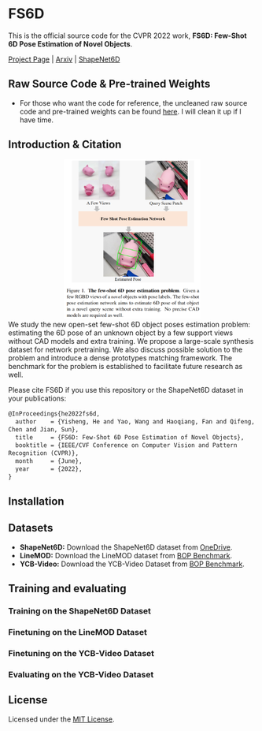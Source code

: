 # FS6D 
This is the official source code for the CVPR 2022 work, **FS6D: Few-Shot 6D Pose Estimation of Novel Objects**.

[Project Page](fs6d.github.io) | [Arxiv](https://arxiv.org/abs/2203.14628) | [ShapeNet6D](https://hkustconnect-my.sharepoint.com/:f:/g/personal/yhebk_connect_ust_hk/Ek9OaY-nmD1GqOZdqV05AbIBZqrPpGMqAZSqoqNHBps23Q?e=VF2Ozk)

## Raw Source Code & Pre-trained Weights
- For those who want the code for reference, the uncleaned raw source code and pre-trained weights can be found [here](https://hkustconnect-my.sharepoint.com/:f:/g/personal/yhebk_connect_ust_hk/Ek9OaY-nmD1GqOZdqV05AbIBZqrPpGMqAZSqoqNHBps23Q). I will clean it up if I have time. 

## Introduction & Citation
<div align=center><img width="55%" src="figs/intro.png"/></div>
We study the new open-set few-shot 6D object poses estimation problem: estimating the 6D pose of an unknown object by a few support views without CAD models and extra training. We propose a large-scale synthesis dataset for network pretraining. We also discuss possible solution to the problem and introduce a dense prototypes matching framework. The benchmark for the problem is established to facilitate future research as well.


Please cite FS6D if you use this repository or the ShapeNet6D dataset in your publications:

```
@InProceedings{he2022fs6d,
  author    = {Yisheng, He and Yao, Wang and Haoqiang, Fan and Qifeng, Chen and Jian, Sun},
  title     = {FS6D: Few-Shot 6D Pose Estimation of Novel Objects},
  booktitle = {IEEE/CVF Conference on Computer Vision and Pattern Recognition (CVPR)},
  month     = {June},
  year      = {2022},
}
```

## Installation

## Datasets
- **ShapeNet6D:** Download the ShapeNet6D dataset from [OneDrive](https://hkustconnect-my.sharepoint.com/:f:/g/personal/yhebk_connect_ust_hk/Ek9OaY-nmD1GqOZdqV05AbIBZqrPpGMqAZSqoqNHBps23Q?e=VF2Ozk).
- **LineMOD:** Download the LineMOD dataset from [BOP Benchmark](https://bop.felk.cvut.cz/datasets/).
- **YCB-Video:** Download the YCB-Video Dataset from [BOP Benchmark](https://bop.felk.cvut.cz/datasets/).

## Training and evaluating

### Training on the ShapeNet6D Dataset

### Finetuning on the LineMOD Dataset
### Finetuning on the YCB-Video Dataset

### Evaluating on the YCB-Video Dataset

## License
Licensed under the [MIT License](./LICENSE).

